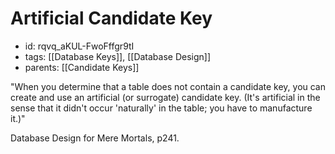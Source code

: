 # Artificial Candidate Key
* id: rqvq_aKUL-FwoFffgr9tI
* tags: [[Database Keys]], [[Database Design]]
* parents: [[Candidate Keys]]

"When you determine that a table does not contain a candidate key, you can create and use an artificial (or surrogate) candidate key. (It's artificial in the sense that it didn't occur 'naturally' in the table; you have to manufacture it.)"

Database Design for Mere Mortals, p241.